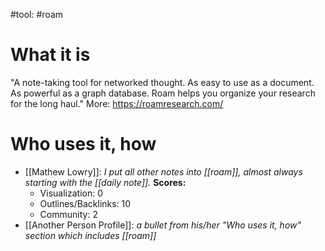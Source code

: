#tool: #roam
# What it is
"A note-taking tool for networked thought. As easy to use as a document. As powerful as a graph database. Roam helps you organize your research for the long haul." 
More: https://roamresearch.com/

# Who uses it, how

* [[Mathew Lowry]]: *I put all other notes into [[roam]], almost always starting with the [[daily note]].*
  **Scores:**
	* Visualization: 0
	* Outlines/Backlinks: 10
	* Community: 2
* [[Another Person Profile]]:  *a bullet from his/her "Who uses it, how" section which includes [[roam]]* 
